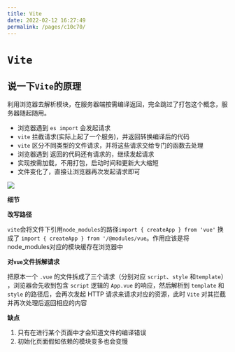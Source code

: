 ```yaml
---
title: Vite
date: 2022-02-12 16:27:49
permalink: /pages/c10c70/
---
```


# `Vite`

## 说一下`Vite`的原理

利用浏览器去解析模块，在服务器端按需编译返回，完全跳过了打包这个概念，服务器随起随用。

- 浏览器遇到 `es import` 会发起请求
- `vite` 拦截请求(实际上起了一个服务)，并返回转换编译后的代码
- `vite` 区分不同类型的文件请求，并将这些请求交给专门的函数去处理
- 浏览器遇到 返回的代码还有请求的，继续发起请求
- 实现按需加载，不用打包，启动时间和更新大大缩短
- 文件变化了，直接让浏览器再次发起请求即可

![](https://cdn.jsdelivr.net/gh/duochizhacai/generatePic/img/202202121701195.png)

**细节**

**改写路径**

`vite`会将文件下引用`node_modules`的路径`import { createApp } from 'vue'` 换成了 `import { createApp } from '/@modules/vue`。作用应该是将node_modules对应的模块缓存在浏览器中

**对`vue`文件拆解请求**

把原本一个 `.vue` 的文件拆成了三个请求（分别对应 `script`、`style` 和`template`） ，浏览器会先收到包含 `script` 逻辑的 `App.vue` 的响应，然后解析到 `template` 和 `style` 的路径后，会再次发起 HTTP 请求来请求对应的资源，此时 `Vite` 对其拦截并再次处理后返回相应的内容



**缺点**

1. 只有在进行某个页面中才会知道文件的编译错误
2. 初始化页面假如依赖的模块变多也会变慢

